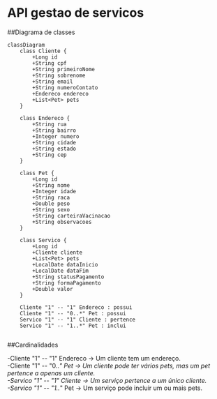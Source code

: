 # API gestao de servicos


##Diagrama de classes

```mermaid
classDiagram
    class Cliente {
        +Long id
        +String cpf
        +String primeiroNome
        +String sobrenome
        +String email
        +String numeroContato
        +Endereco endereco
        +List<Pet> pets
    }

    class Endereco {
        +String rua
        +String bairro
        +Integer numero
        +String cidade
        +String estado
        +String cep
    }

    class Pet {
        +Long id
        +String nome
        +Integer idade
        +String raca
        +Double peso
        +String sexo
        +String carteiraVacinacao
        +String observacoes
    }

    class Servico {
        +Long id
        +Cliente cliente
        +List<Pet> pets
        +LocalDate dataInicio
        +LocalDate dataFim
        +String statusPagamento
        +String formaPagamento
        +Double valor
    }

    Cliente "1" -- "1" Endereco : possui
    Cliente "1" -- "0..*" Pet : possui
    Servico "1" -- "1" Cliente : pertence
    Servico "1" -- "1..*" Pet : inclui


```
##Cardinalidades

-Cliente "1" -- "1" Endereco → Um cliente tem um endereço.<br>
-Cliente "1" -- "0..*" Pet → Um cliente pode ter vários pets, mas um pet pertence a apenas um cliente.<br>
-Servico "1" -- "1" Cliente → Um serviço pertence a um único cliente.<br>
-Servico "1" -- "1..*" Pet → Um serviço pode incluir um ou mais pets.<br>